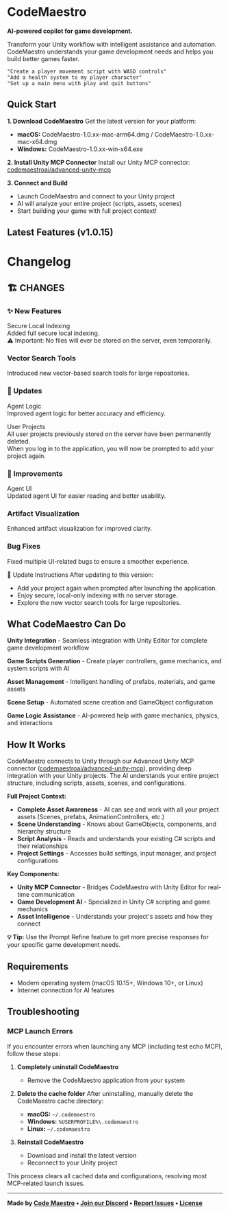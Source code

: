 # CodeMaestro
**AI-powered copilot for game development.**

Transform your Unity workflow with intelligent assistance and automation. CodeMaestro understands your game development needs and helps you build better games faster.

```
"Create a player movement script with WASD controls"
"Add a health system to my player character" 
"Set up a main menu with play and quit buttons"
```

## Quick Start

**1. Download CodeMaestro**
Get the latest version for your platform:
- **macOS:** CodeMaestro-1.0.xx-mac-arm64.dmg / CodeMaestro-1.0.xx-mac-x64.dmg
- **Windows:** CodeMaestro-1.0.xx-win-x64.exe

**2. Install Unity MCP Connector**
Install our Unity MCP connector: [codemaestroai/advanced-unity-mcp](https://github.com/codemaestroai/advanced-unity-mcp)

**3. Connect and Build**
- Launch CodeMaestro and connect to your Unity project
- AI will analyze your entire project (scripts, assets, scenes)
- Start building your game with full project context!

## Latest Features (v1.0.15)

#  Changelog
##  🏗️ CHANGES
### ✨ New Features
Secure Local Indexing  
Added full secure local indexing.  
⚠️ Important: No files will ever be stored on the server, even temporarily.  

### Vector Search Tools  
Introduced new vector-based search tools for large repositories.  

### 🔄 Updates
Agent Logic  
Improved agent logic for better accuracy and efficiency.  

User Projects  
All user projects previously stored on the server have been permanently deleted.  
When you log in to the application, you will now be prompted to add your project again.  

### 🎨 Improvements
Agent UI  
Updated agent UI for easier reading and better usability.  

### Artifact Visualization  
Enhanced artifact visualization for improved clarity.  

### Bug Fixes  
Fixed multiple UI-related bugs to ensure a smoother experience.  

📝 Update Instructions
After updating to this version:  
- Add your project again when prompted after launching the application.  
- Enjoy secure, local-only indexing with no server storage.  
- Explore the new vector search tools for large repositories.  


## What CodeMaestro Can Do

**Unity Integration** - Seamless integration with Unity Editor for complete game development workflow

**Game Scripts Generation** - Create player controllers, game mechanics, and system scripts with AI

**Asset Management** - Intelligent handling of prefabs, materials, and game assets

**Scene Setup** - Automated scene creation and GameObject configuration

**Game Logic Assistance** - AI-powered help with game mechanics, physics, and interactions


## How It Works

CodeMaestro connects to Unity through our Advanced Unity MCP connector ([codemaestroai/advanced-unity-mcp](https://github.com/codemaestroai/advanced-unity-mcp)), providing deep integration with your Unity projects. The AI understands your entire project structure, including scripts, assets, scenes, and configurations.

**Full Project Context:**
- **Complete Asset Awareness** - AI can see and work with all your project assets (Scenes, prefabs, AnimationControllers, etc.)
- **Scene Understanding** - Knows about GameObjects, components, and hierarchy structure
- **Script Analysis** - Reads and understands your existing C# scripts and their relationships
- **Project Settings** - Accesses build settings, input manager, and project configurations

**Key Components:**
- **Unity MCP Connector** - Bridges CodeMaestro with Unity Editor for real-time communication
- **Game Development AI** - Specialized in Unity C# scripting and game mechanics  
- **Asset Intelligence** - Understands your project's assets and how they connect

**💡 Tip:** Use the Prompt Refine feature to get more precise responses for your specific game development needs.

## Requirements

- Modern operating system (macOS 10.15+, Windows 10+, or Linux)
- Internet connection for AI features

## Troubleshooting

### MCP Launch Errors

If you encounter errors when launching any MCP (including test echo MCP), follow these steps:

1. **Completely uninstall CodeMaestro**
   - Remove the CodeMaestro application from your system
   
2. **Delete the cache folder**
   After uninstalling, manually delete the CodeMaestro cache directory:
   - **macOS:** `~/.codemaestro`
   - **Windows:** `%USERPROFILE%\.codemaestro`
   - **Linux:** `~/.codemaestro`

3. **Reinstall CodeMaestro**
   - Download and install the latest version
   - Reconnect to your Unity project

This process clears all cached data and configurations, resolving most MCP-related launch issues.

---

**Made by [Code Maestro](https://www.code-maestro.com) • [Join our Discord](https://discord.gg/bsFRAqATXz) • [Report Issues](https://github.com/codemaestroai/codemaestro/issues) • [License](./LICENSE)**





